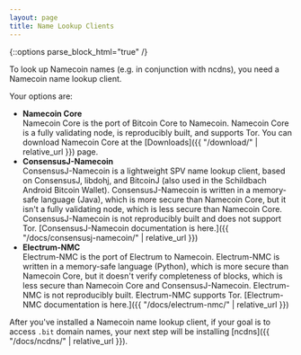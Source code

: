 ```yaml
---
layout: page
title: Name Lookup Clients
---
```


{::options parse_block_html="true" /}

To look up Namecoin names (e.g. in conjunction with ncdns), you need a Namecoin name lookup client.

Your options are:

* **Namecoin Core**<br>
   Namecoin Core is the port of Bitcoin Core to Namecoin.  Namecoin Core is a fully validating node, is reproducibly built, and supports Tor.  You can download Namecoin Core at the [Downloads]({{ "/download/" | relative_url }}) page.
* **ConsensusJ-Namecoin**<br>
   ConsensusJ-Namecoin is a lightweight SPV name lookup client, based on ConsensusJ, libdohj, and BitcoinJ (also used in the Schildbach Android Bitcoin Wallet).  ConsensusJ-Namecoin is written in a memory-safe language (Java), which is more secure than Namecoin Core, but it isn't a fully validating node, which is less secure than Namecoin Core.  ConsensusJ-Namecoin is not reproducibly built and does not support Tor.  [ConsensusJ-Namecoin documentation is here.]({{ "/docs/consensusj-namecoin/" | relative_url }})
* **Electrum-NMC**<br>
   Electrum-NMC is the port of Electrum to Namecoin.  Electrum-NMC is written in a memory-safe language (Python), which is more secure than Namecoin Core, but it doesn't verify completeness of blocks, which is less secure than Namecoin Core and ConsensusJ-Namecoin.  Electrum-NMC is not reproducibly built.  Electrum-NMC supports Tor.  [Electrum-NMC documentation is here.]({{ "/docs/electrum-nmc/" | relative_url }})

After you've installed a Namecoin name lookup client, if your goal is to access `.bit` domain names, your next step will be installing [ncdns]({{ "/docs/ncdns/" | relative_url }}).

